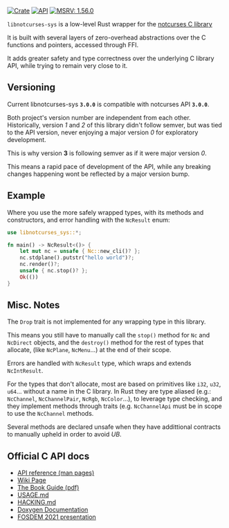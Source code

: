 [![Crate](https://img.shields.io/crates/v/libnotcurses-sys.svg)](https://crates.io/crates/libnotcurses-sys)
[![API](https://docs.rs/libnotcurses-sys/badge.svg)](https://dankamongmen.github.io/notcurses/rustdoc/libnotcurses_sys/)
[![MSRV: 1.56.0](https://flat.badgen.net/badge/MSRV/1.56.0/purple)](https://blog.rust-lang.org/2021/10/21/Rust-1.56.0.html)

`libnotcurses-sys` is a low-level Rust wrapper for the
[notcurses C library](https://www.github.com/dankamongmen/notcurses/)

It is built with several layers of zero-overhead abstractions
over the C functions and pointers, accessed through FFI.

It adds greater safety and type correctness over the underlying C library API,
while trying to remain very close to it.

## Versioning

Current libnotcurses-sys **`3.0.0`** is compatible with notcurses API **`3.0.0`**.

Both project's version number are independent from each other. Historically,
version *1* and *2* of this library didn't follow semver, but was tied to the
API version, never enjoying a major version *0* for exploratory development.

This is why version **3** is following semver as if it were major version *0*.

This means a rapid pace of development of the API, while any breaking changes
happening wont be reflected by a major version bump.

## Example

Where you use the more safely wrapped types, with its methods and constructors,
and error handling with the `NcResult` enum:

```rust
use libnotcurses_sys::*;

fn main() -> NcResult<()> {
    let mut nc = unsafe { Nc::new_cli()? };
    nc.stdplane().putstr("hello world")?;
    nc.render()?;
    unsafe { nc.stop()? };
    Ok(())
}
```

## Misc. Notes

The `Drop` trait is not implemented for any wrapping type in this library.

This means you still have to manually call the `stop()` method for `Nc`
and `NcDirect` objects, and the `destroy()` method for the rest of types that
allocate, (like `NcPlane`, `NcMenu`…) at the end of their scope.

Errors are handled with `NcResult` type, which wraps and extends `NcIntResult`.

For the types that don't allocate, most are based on primitives like `i32`,
`u32`, `u64`… without a name in the C library. In Rust they are type aliased
(e.g.: `NcChannel`, `NcChannelPair`, `NcRgb`, `NcColor`…), to
leverage type checking, and they implement methods through traits
(e.g. `NcChannelApi` must be in scope to use the `NcChannel` methods.

Several methods are declared unsafe when they have addittional contracts to
manually upheld in order to avoid *UB*.

## Official C API docs

- [API reference (man pages)](https://notcurses.com/)
- [Wiki Page](https://nick-black.com/dankwiki/index.php/Notcurses)
- [The Book Guide (pdf)](https://nick-black.com/htp-notcurses.pdf)
- [USAGE.md](https://github.com/dankamongmen/notcurses/blob/master/USAGE.md)
- [HACKING.md](https://github.com/dankamongmen/notcurses/blob/master/doc/HACKING.md)
- [Doxygen Documentation](https://nick-black.com/notcurses/html/index.html)
- [FOSDEM 2021 presentation](https://fosdem.org/2021/schedule/event/notcurses/)
